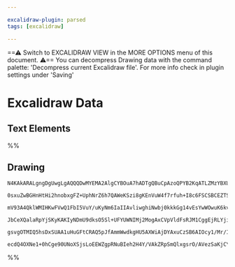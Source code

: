```yaml
---

excalidraw-plugin: parsed
tags: [excalidraw]

---
```

==⚠  Switch to EXCALIDRAW VIEW in the MORE OPTIONS menu of this document. ⚠== You can decompress Drawing data with the command palette: 'Decompress current Excalidraw file'. For more info check in plugin settings under 'Saving'


# Excalidraw Data
## Text Elements
%%
## Drawing
```compressed-json
N4KAkARALgngDgUwgLgAQQQDwMYEMA2AlgCYBOuA7hADTgQBuCpAzoQPYB2KqATLZMzYBXUtiRoIACyhQ4zZAHoFAc0JRJQgEYA6bGwC2CgF7N6hbEcK4OCtptbErHALRY8RMpWdx8Q1TdIEfARcZgRmBShcZQUebQA2bQAOGjoghH0EDihmbgBtcDBQMBKIEm5oABFMAAVKigBmAE0AeQoAYXoAKwBOAEEALQAGCgRKgHZUkshYRArA7CiOZWCp

0sxuZwBGHnHtHi2hnobxgFZ+UphNrZ6h7QAWeKSzi8gKEnVuW4f7rfuh+I8c6FSCSBCEZTSbjjRI8R5HE7A6YQawrcSoIavCDMKCkNgAawQ7TY+DYpAqAGIAGY02lrSCaXDYfHKPFCDjEYmk8kSCmaHhUniaTT0iBUwj4fAAZVgqwkgg8opxeMJAHUPpJuHwQdjcQSEDKYHL0Aryli2ZCOOFcmhMTq2HAmWormhDnbkazhHAAJLEG2oPIAXSxVPI

mV93A4QklWMIHKwFVwQ1FbI5VuY/uKyNm6IaIIAvliwghiNwbj0kkkGg14vEsYwWOwuK6kvWmKxOAA5ThiMtw05bKu/Vs6wjMSrpKAl7i4oQILGaYQcgCiwUy2X9UZjOqEcGIuCnpdd4wa91OPRh4ySv21yKIHHxkej+CxpOZ07QVIIYUK+fAwboXA4DgGUD3RLNoDBTIKiISEoDWBhCAQCgACEmRZVNORJMlKS2bA8J4XAEOwERAmyb0p30GUVS

JbCeXQalaRpYjSKyKAKIyNDmU9dksO5Sl+UFYUWNIMj2MogAxCVpVldFsRJM1CggEjRLYjiqL1NUNS1C5lNY8jKOo/VDWNeTFV0lSxPUgAlYRLWtbh3UgSy1MolpHWwZ0yyGJy9NUgyMgkzgoAk3B9AlF1UBHUoXIC/QguyKVCCMdEeF82LxIyAAVLAoD6WDm3QYIqXgiz9MyjTcFIPLRLYCgwVwI9UC3F8lIy9Tlw5PpavqkImpRHqRKsyjurxC

gsvgOTMIQ5hsDxSUAA1uHuGFtCRAQ5pJfAmmWwdkgHU5AXWiAjDYAxuCzSB6AIOcy1/Mr/Iq2zePTf0IGm3TWRIJKUq1XyvuIGUEDgbhjoBgBZNhiAQTrcE0YImq/fAwk+0gSC5HC0EuiAUJJfrSGURkAApz2oVBSai1sMTWgBKUVrIQZRoyq+ZCdwIn7ipzmyZPMm7lOOn7ra8qjMJdyoCbTdn100MwoQBn4zR5YLp1LI4YRmdSDnLFsCIEG0Fn

ecdQ4OXNe1+0hCge90UNoXSjsLoEEWZgpRNuBIeh2H4Y/VAkZRpSmQlxgsrO/AVezSaKjCYJFibUUSJxAwJrmNAWtfNh30R78jbvUI8tj4PQ6fSVf3AQs6HFYJMz/fMgA===
```
%%